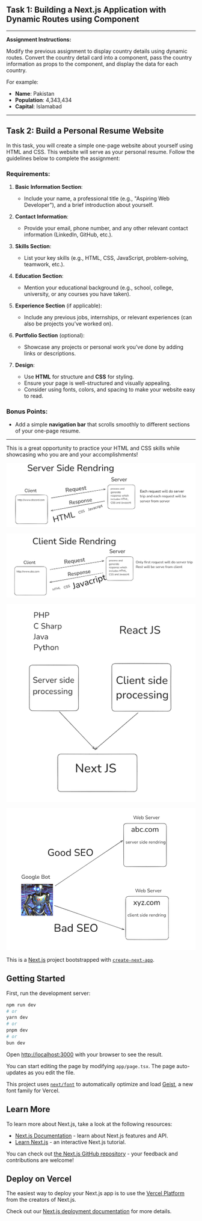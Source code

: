 ## Task 1: Building a Next.js Application with Dynamic Routes using Component

---

**Assignment Instructions:**

Modify the previous assignment to display country details using dynamic routes. Convert the country detail card into a component, pass the country information as props to the component, and display the data for each country.

For example:
- **Name**: Pakistan
- **Population**: 4,343,434
- **Capital**: Islamabad

---

## Task 2: Build a Personal Resume Website

In this task, you will create a simple one-page website about yourself using HTML and CSS. This website will serve as your personal resume. Follow the guidelines below to complete the assignment:

### Requirements:
1. **Basic Information Section**:
   - Include your name, a professional title (e.g., "Aspiring Web Developer"), and a brief introduction about yourself.
   
2. **Contact Information**:
   - Provide your email, phone number, and any other relevant contact information (LinkedIn, GitHub, etc.).
   
3. **Skills Section**:
   - List your key skills (e.g., HTML, CSS, JavaScript, problem-solving, teamwork, etc.).
   
4. **Education Section**:
   - Mention your educational background (e.g., school, college, university, or any courses you have taken).
   
5. **Experience Section** (if applicable):
   - Include any previous jobs, internships, or relevant experiences (can also be projects you’ve worked on).
   
6. **Portfolio Section** (optional):
   - Showcase any projects or personal work you’ve done by adding links or descriptions.

7. **Design**:
   - Use **HTML** for structure and **CSS** for styling.
   - Ensure your page is well-structured and visually appealing.
   - Consider using fonts, colors, and spacing to make your website easy to read.

### Bonus Points:
- Add a simple **navigation bar** that scrolls smoothly to different sections of your one-page resume.

---

This is a great opportunity to practice your HTML and CSS skills while showcasing who you are and your accomplishments!


![Local Image](./server%20side%20rendring.png "Server Side Rendering")

![Local Image](./client%20side%20rendering.png "Client Side Rendering")

![Local Image](./nextjs.png "NextJS")

![Local Image](./Seo.png "NextJS")

This is a [Next.js](https://nextjs.org) project bootstrapped with [`create-next-app`](https://nextjs.org/docs/app/api-reference/cli/create-next-app).

## Getting Started

First, run the development server:

```bash
npm run dev
# or
yarn dev
# or
pnpm dev
# or
bun dev
```

Open [http://localhost:3000](http://localhost:3000) with your browser to see the result.

You can start editing the page by modifying `app/page.tsx`. The page auto-updates as you edit the file.

This project uses [`next/font`](https://nextjs.org/docs/app/building-your-application/optimizing/fonts) to automatically optimize and load [Geist](https://vercel.com/font), a new font family for Vercel.

## Learn More

To learn more about Next.js, take a look at the following resources:

- [Next.js Documentation](https://nextjs.org/docs) - learn about Next.js features and API.
- [Learn Next.js](https://nextjs.org/learn) - an interactive Next.js tutorial.

You can check out [the Next.js GitHub repository](https://github.com/vercel/next.js) - your feedback and contributions are welcome!

## Deploy on Vercel

The easiest way to deploy your Next.js app is to use the [Vercel Platform](https://vercel.com/new?utm_medium=default-template&filter=next.js&utm_source=create-next-app&utm_campaign=create-next-app-readme) from the creators of Next.js.

Check out our [Next.js deployment documentation](https://nextjs.org/docs/app/building-your-application/deploying) for more details.
